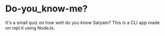 # Do-you_know-me?

It's a small quiz on how well do you know Satyam? This is a CLI app made on repl.it using NodeJs.
